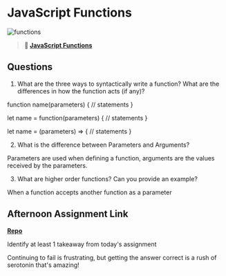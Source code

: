 # JavaScript Functions

![functions](https://bcw.blob.core.windows.net/public/img/function-anatomy.jpg)

> **📖 [JavaScript Functions](https://codeworksacademy.com/fs-student-guide/resources/wk2/02-Functions)**

## Questions

1. What are the three ways to syntactically write a function? What are the differences in how the function acts (if any)?

function name(parameters) {
    // statements
}

let name = function(parameters) {
    // statements
}

let name = (parameters) => {
    // statements
}

2. What is the difference between Parameters and Arguments?

  Parameters are used when defining a function, arguments are the values received by the parameters.

3. What are higher order functions? Can you provide an example?

  When a function accepts another function as a parameter

## Afternoon Assignment Link

**[Repo](https://lizmadsen.github.io/witwics-2/)**

Identify at least 1 takeaway from today's assignment

  Continuing to fail is frustrating, but getting the answer correct is a rush of serotonin that's amazing! 